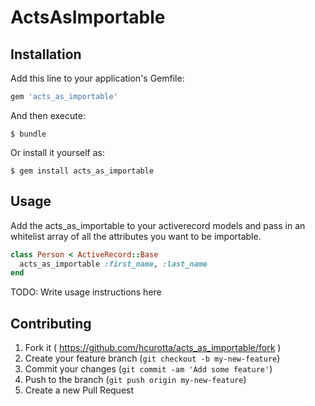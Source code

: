 # ActsAsImportable



## Installation

Add this line to your application's Gemfile:

```ruby
gem 'acts_as_importable'
```

And then execute:

    $ bundle

Or install it yourself as:

    $ gem install acts_as_importable

## Usage

Add the acts_as_importable to your activerecord models and pass in an whitelist array of all the attributes you want to be importable. 

```ruby
class Person < ActiveRecord::Base
  acts_as_importable :first_name, :last_name
end

```

TODO: Write usage instructions here

## Contributing

1. Fork it ( https://github.com/hcurotta/acts_as_importable/fork )
2. Create your feature branch (`git checkout -b my-new-feature`)
3. Commit your changes (`git commit -am 'Add some feature'`)
4. Push to the branch (`git push origin my-new-feature`)
5. Create a new Pull Request
